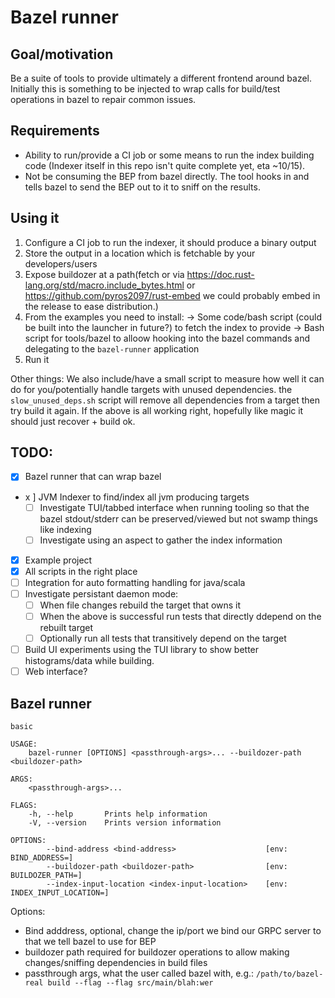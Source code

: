 # Bazel runner

## Goal/motivation

Be a suite of tools to provide ultimately a different frontend around bazel. Initially this is something to be injected to wrap calls for build/test operations in bazel to repair common issues.

## Requirements

- Ability to run/provide a CI job or some means to run the index building code (Indexer itself in this repo isn't quite complete yet, eta ~10/15).
- Not be consuming the BEP from bazel directly. The tool hooks in and tells bazel to send the BEP out to it to sniff on the results.

## Using it

1. Configure a CI job to run the indexer, it should produce a binary output
2. Store the output in a location which is fetchable by your developers/users
3. Expose buildozer at a path(fetch or via https://doc.rust-lang.org/std/macro.include_bytes.html or https://github.com/pyros2097/rust-embed we could probably embed in the release to ease distribution.)
4. From the examples you need to install:
   -> Some code/bash script (could be built into the launcher in future?) to fetch the index to provide
   -> Bash script for tools/bazel to alloow hooking into the bazel commands and delegating to the `bazel-runner` application
5. Run it

Other things:
We also include/have a small script to measure how well it can do for you/potentially handle targets with unused dependencies. the `slow_unused_deps.sh` script will remove all dependencies from a target then try build it again. If the above is all working right, hopefully like magic it should just recover + build ok.

## TODO:

- [x] Bazel runner that can wrap bazel
- x ] JVM Indexer to find/index all jvm producing targets
  - [ ] Investigate TUI/tabbed interface when running tooling so that the bazel stdout/stderr can be preserved/viewed but not swamp things like indexing
  - [ ] Investigate using an aspect to gather the index information
- [x] Example project
- [x] All scripts in the right place
- [ ] Integration for auto formatting handling for java/scala
- [ ] Investigate persistant daemon mode:
  - [ ] When file changes rebuild the target that owns it
  - [ ] When the above is successful run tests that directly ddepend on the rebuilt target
  - [ ] Optionally run all tests that transitively depend on the target
- [ ] Build UI experiments using the TUI library to show better histograms/data while building.
- [ ] Web interface?

## Bazel runner

```
basic

USAGE:
    bazel-runner [OPTIONS] <passthrough-args>... --buildozer-path <buildozer-path>

ARGS:
    <passthrough-args>...

FLAGS:
    -h, --help       Prints help information
    -V, --version    Prints version information

OPTIONS:
        --bind-address <bind-address>                    [env: BIND_ADDRESS=]
        --buildozer-path <buildozer-path>                [env: BUILDOZER_PATH=]
        --index-input-location <index-input-location>    [env: INDEX_INPUT_LOCATION=]
```

Options:

- Bind adddress, optional, change the ip/port we bind our GRPC server to that we tell bazel to use for BEP
- buildozer path required for buildozer operations to allow making changes/sniffing dependencies in build files
- passthrough args, what the user called bazel with, e.g.:
  `/path/to/bazel-real build --flag --flag src/main/blah:wer`
